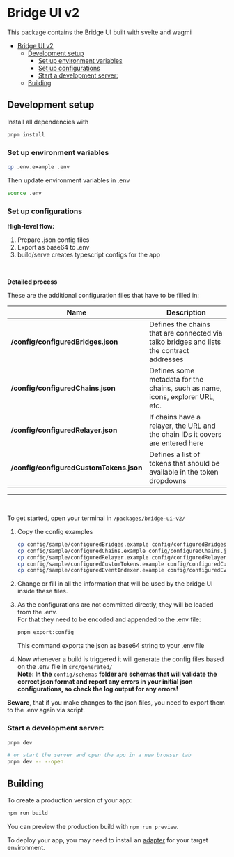 # Bridge UI v2

This package contains the Bridge UI built with svelte and wagmi

- [Bridge UI v2](#bridge-ui-v2)
  - [Development setup](#development-setup)
    - [Set up environment variables](#set-up-environment-variables)
    - [Set up configurations](#set-up-configurations)
    - [Start a development server:](#start-a-development-server)
  - [Building](#building)

## Development setup

Install all dependencies with

```bash
pnpm install
```

### Set up environment variables

```bash
cp .env.example .env
```

Then update environment variables in .env

```bash
source .env
```

### Set up configurations

**High-level flow:**

1. Prepare .json config files
2. Export as base64 to .env
3. build/serve creates typescript configs for the app

<br/>

**Detailed process**

These are the additional configuration files that have to be filled in:

| Name                                    | Description                                                                              |
| --------------------------------------- | ---------------------------------------------------------------------------------------- |
| **/config/configuredBridges.json**      | Defines the chains that are connected via taiko bridges and lists the contract addresses |
| **/config/configuredChains.json**       | Defines some metadata for the chains, such as name, icons, explorer URL, etc.            |
| **/config/configuredRelayer.json**      | If chains have a relayer, the URL and the chain IDs it covers are entered here           |
| **/config/configuredCustomTokens.json** | Defines a list of tokens that should be available in the token dropdowns                 |

---

<br>

To get started, open your terminal in `/packages/bridge-ui-v2/`

1. Copy the config examples
   ```bash
   cp config/sample/configuredBridges.example config/configuredBridges.json
   cp config/sample/configuredChains.example config/configuredChains.json
   cp config/sample/configuredRelayer.example config/configuredRelayer.json
   cp config/sample/configuredCustomTokens.example config/configuredCustomTokens.json
   cp config/sample/configuredEventIndexer.example config/configuredEventIndexer.json
   ```
2. Change or fill in all the information that will be used by the bridge UI inside these files.

3. As the configurations are not committed directly, they will be loaded from the .env. <br>For that they need to be encoded and appended to the .env file:

   ```bash
   pnpm export:config
   ```

   This command exports the json as base64 string to your .env file

4. Now whenever a build is triggered it will generate the config files based on the .env file in `src/generated/`
   <br>**Note: In the** `config/schemas` **folder are schemas that will validate the correct json format and report any errors in your initial json configurations, so check the log output for any errors!**
   <br>

**Beware**, that if you make changes to the json files, you need to export them to the .env again via script.
<br>

### Start a development server:

```bash
pnpm dev

# or start the server and open the app in a new browser tab
pnpm dev -- --open
```

## Building

To create a production version of your app:

```bash
npm run build
```

You can preview the production build with `npm run preview`.

To deploy your app, you may need to install an [adapter](https://kit.svelte.dev/docs/adapters) for your target environment.
